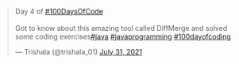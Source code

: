 <blockquote class="twitter-tweet" data-theme="dark"><p lang="en" dir="ltr">Day 4 of <a href="https://twitter.com/hashtag/100DaysOfCode?src=hash&amp;ref_src=twsrc%5Etfw">#100DaysOfCode</a> <br><br>Got to know about this amazing tool called DiffMerge and solved some coding exercises<a href="https://twitter.com/hashtag/java?src=hash&amp;ref_src=twsrc%5Etfw">#java</a> <a href="https://twitter.com/hashtag/javaprogramming?src=hash&amp;ref_src=twsrc%5Etfw">#javaprogramming</a> <a href="https://twitter.com/hashtag/100dayofcoding?src=hash&amp;ref_src=twsrc%5Etfw">#100dayofcoding</a></p>&mdash; Trishala (@trishala_01) <a href="https://twitter.com/trishala_01/status/1421568699346137088?ref_src=twsrc%5Etfw">July 31, 2021</a></blockquote> 

